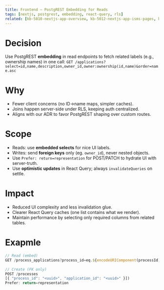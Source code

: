 ```yaml
--- 
title: Frontend – PostgREST Embedding for Reads 
tags: [nextjs, postgrest, embedding, react-query, rls] 
related: [kb-5010-nextjs-app-overview, kb-5012-nextjs-app-isms-pages, kb-4010-api-overview, kb-3030-schema-isms, kb-9910-reference-history] 
--- 
```

 
# Decision 
Use PostgREST **embedding** in read endpoints to fetch related labels (e.g., ownership names) in one call: 
`GET /applications?select=id,name,description,owner_id,owner:ownership(id,name)&order=name.asc` 
 
# Why 
- Fewer client concerns (no ID→name maps, simpler caches). 
- Joins happen server-side under RLS, keeping auth centralized. 
- Aligns with our ADR to favor PostgREST shaping over custom routes. 
 
# Scope 
- Reads: use **embedded selects** for nice UI labels. 
- Writes: send **foreign keys** only (eg. `owner_id`), never nested objects. 
- Use `Prefer: return=representation` for POST/PATCH to hydrate UI with server-truth. 
- Use **optimistic updates** in React Query; always `invalidateQueries` on settle. 
 
# Impact 
- Reduced UI complexity and less invalidation glue. 
- Clearer React Query caches (one list contains what we render). 
- Maintain performance by selecting only required columns from related tables. 
 
# Exapmle 
```ts 
// Read (embed) 
GET /process_applications?process_id=eq.${encodeURIComponent(processId)}&select=process_id,application_id,application:applications(id,name,description,owner:ownership(id,name))&order=application(name).asc 
 
// Create (FK only) 
POST /processes 
[{ "process_id": "<uuid>", "application_id": "<uuid>" }]) 
Prefer: return=representation 
``` 